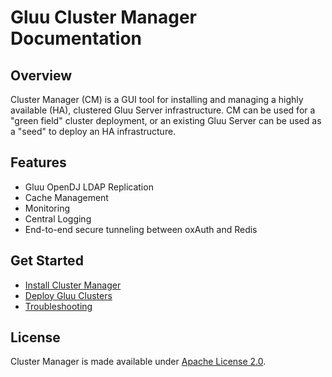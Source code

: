 # Gluu Cluster Manager Documentation
## Overview
Cluster Manager (CM) is a GUI tool for installing and managing a highly available (HA), clustered Gluu Server infrastructure. CM can be used for a "green field" cluster deployment, or an existing Gluu Server can be used as a "seed" to deploy an HA infrastructure. 

## Features

- Gluu OpenDJ LDAP Replication   
- Cache Management   
- Monitoring    
- Central Logging      
- End-to-end secure tunneling between oxAuth and Redis   

## Get Started
- [Install Cluster Manager](./installation/index.md)   
- [Deploy Gluu Clusters](./deploy/index.md)
- [Troubleshooting](./troubleshooting/index.md)

## License

Cluster Manager is made available under [Apache License 2.0](https://www.apache.org/licenses/LICENSE-2.0.html). 
